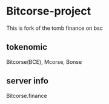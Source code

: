 # Bitcorse-project
This is fork of the tomb finance on bsc

## tokenomic

Bitcorse(BCE), Mcorse, Bonse


## server info

Bitcorse.finance 
